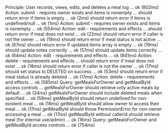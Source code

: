 Principle: User records, views, edits, and deletes a meal log ... ok (802ms)
Action: submit - requires owner exists and items is nonempty ...
  should return error if items is empty ... ok (2ms)
  should return error if items is undefined/null ... ok (1ms)
Action: submit - requires owner exists and items is nonempty ... ok (554ms)
Action: edit - requirements and effects ...
  should return error if meal does not exist ... ok (22ms)
  should return error if caller is not the owner ... ok (19ms)
  should return error if meal status is not active ... ok (87ms)
  should return error if updated items array is empty ... ok (19ms)
  should update notes correctly ... ok (57ms)
  should update items correctly ... ok (64ms)
Action: edit - requirements and effects ... ok (841ms)
Action: delete - requirements and effects ...
  should return error if meal does not exist ... ok (18ms)
  should return error if caller is not the owner ... ok (17ms)
  should set status to DELETED on success ... ok (53ms)
  should return error if meal status is already deleted ... ok (17ms)
Action: delete - requirements and effects ... ok (585ms)
Query: getMealsForOwner and getMealById access controls ...
  getMealsForOwner should retrieve only active meals by default ... ok (34ms)
  getMealsForOwner should include deleted meals when specified ... ok (59ms)
  getMealById should return undefined for non-existent meal ... ok (18ms)
  getMealById should allow owner to access their meal ... ok (17ms)
  getMealById should throw PermissionError for non-owner accessing a meal ... ok (17ms)
  getMealById without callerId should retrieve meal (for internal use/admin) ... ok (16ms)
Query: getMealsForOwner and getMealById access controls ... ok (754ms)
